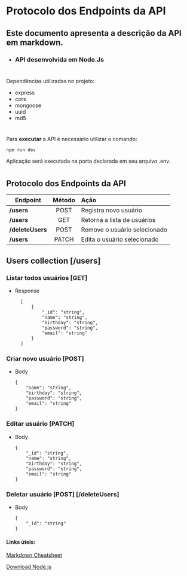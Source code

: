 # Protocolo dos Endpoints da API

## Este documento apresenta a descrição da API em markdown.

- ### API desenvolvida em Node.Js

#
Dependências utilizadas no projeto:
- express
- cors
- mongoose
- uuid
- md5
# 
Para **executar** a API é necessário utilizar o comando:
``` 
npm run dev 
```

Aplicação será executada na porta declarada em seu arquivo .env.
# 
## Protocolo dos Endpoints da API 

| Endpoint | Método | Ação |
| ------ |:-------:| :-----|
| **/users**      | POST | Registra novo usuário | 
| **/users**      | GET  | Retorna a lista de usuários |
| **/deleteUsers**| POST | Remove o usuário selecionado |
| **/users**      | PATCH| Edita o usuário selecionado |

## Users collection [/users]

### Listar todos usuários [GET]

- Response 

        [
            {
                "_id": "string",
                "name": "string",
                "birthday": "string",
                "password": "string",
                "email": "string"
            }
        ]

### Criar novo usuário [POST]

  - Body

        {
            "name": "string",
            "birthday": "string",
            "password": "string",
            "email": "string"
        }

### Editar usuário [PATCH]

  - Body

        {
            "_id": "string",
            "name": "string",
            "birthday": "string",
            "password": "string",
            "email": "string"
        }

### Deletar usuário [POST] [/deleteUsers]

  - Body

        {
            "_id": "string"
        }


#### Links úteis:
[Markdown Cheatsheet](https://github.com/adam-p/markdown-here/wiki/Markdown-Cheatsheet)

[Download Node.js ](https://nodejs.org/en/download/)